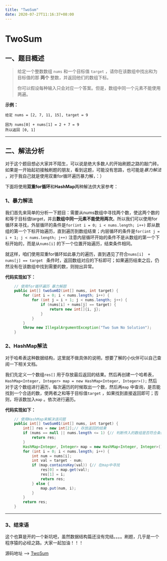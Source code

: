 ```yaml
---
title: "TwoSum"
date: 2020-07-27T11:16:37+08:00
---
```


# TwoSum

## 一、题目概述

>    给定一个整数数组 `nums` 和一个目标值 `target` ，请你在该数组中找出和为目标值的那 **两个** 整数，并返回他们的数组下标。
>
>    你可以假设每种输入只会对应一个答案。但是，数组中同一个元素不能使用两遍。

**示例：**

```
给定 nums = [2, 7, 11, 15], target = 9

因为 nums[0] + nums[1] = 2 + 7 = 9
所以返回 [0, 1]
```

---

## 二、解法分析

对于这个题目想必大家并不陌生，可以说是绝大多数人的开始刷题之路的敲门砖。如果是一开始起初接触刷题的朋友，看到这题，可能没有思路，也可能是*暴力解法* ，对于我自己就是使用双重for循环遍历暴力解，：）

下面将使用**双重for循环**和**HashMap**两种解法供大家参考：

### 1、暴力解法

我们首先来简单的分析一下题目：需要从nums数组中寻找两个数，使这两个数的和等于目标值target，并且**数组中同一元素不能使用两次**。所以我们可以使用for循环来寻找，外层循环的条件是`for(int i = 0; i < nums.length; i++)` 即从数组的第一个下标开始遍历，直到遍历到数组结束；内层循环的条件是`for(int j = i + 1; j < nums.length; j++)` 注意内层循环开始的条件不是从数组的第一个下标开始的，而是从`nums[i]` 的下一个位置开始遍历，结束条件相同。

就这样，咱们使用双重for循环如此暴力的遍历，直到遇见了符合`nums[i]  + nums[j] == target ` 条件时，返回数组对应的下标即可；如果遍历结束之后，仍然没有在该数组中找到需要的数，则抛出异常。

**代码实现如下：**

```java
    // 使用for循环遍历 暴力解题
    public int[] twoSum02(int[] nums, int target) {
        for (int i = 0; i < nums.length; i++) {
            for (int j = i + 1; j < nums.length; j++) {
                if (nums[i] + nums[j] == target) {
                    return new int[]{i, j};
                }
            }
        }
        throw new IllegalArgumentException("Two Sum No Solution");
    }
```

### 2、HashMap解法

对于哈希表这种数据结构，这里就不做具体的说明，想要了解的小伙伴可以自己查阅一下相关文档。

我们先定义一个数组`res[]` 用于存放最后返回的结果。然后再创建一个哈希表，`HashMap<Integer, Integer> map = new HashMap<Integer, Integer>();` 然后对于这个数组进行遍历，每次遍历的时候取出一个数，然后再`map` 中查询，是否能找到一个合适的数，使两者之和等于目标值`target` ，如果找到直接返回即可；否则，将该数加入`map` 。依次进行遍历。

**代码实现如下：**

```java
    // 使用HashMap来解决该问题
    public int[] twoSum01(int[] nums, int target) {
        int[] res = new int[2];// 存放返回的结果
        if (nums == null || nums.length <= 1) {// 判断传入的数组是否符合条件
            return res;
        }
        HashMap<Integer, Integer> map = new HashMap<Integer, Integer>();// 创建哈希表
        for (int i = 0; i < nums.length; i++) {
            int num = nums[i];
            int val = target - num;
            if (map.containsKey(val)) {// 在map中寻找
                res[0] = map.get(val);
                res[1] = i;
                return res;
            } else {
                map.put(num, i);
            }
        }
        return res;
    }
```

---

### 3、结束语

这个也算是开的一个新坑吧，虽然数据结构篇还没有完结。。。。刷题，几乎是一个程序猿的必经之路。大家一起加油！！！

源码地址 —> [TwoSum](https://github.com/QuakeWang/KO-leetcode/blob/master/src/com/TwoSum.java)